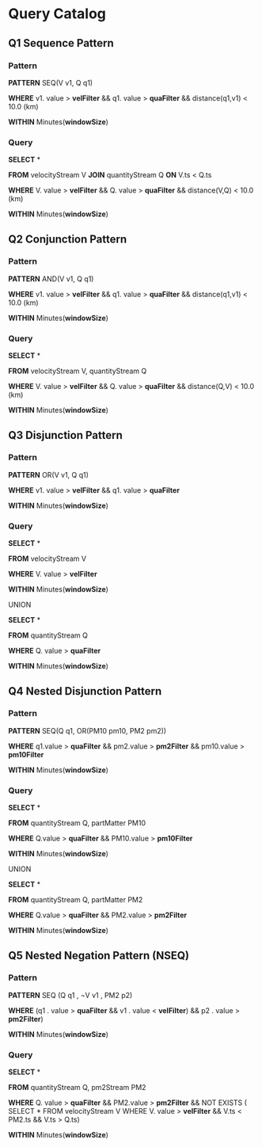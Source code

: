 # Query Catalog

## Q1 Sequence Pattern

### Pattern 
**PATTERN** SEQ(V v1, Q q1)

**WHERE** v1. value > **velFilter** && q1. value > **quaFilter** 
&& distance(q1,v1) < 10.0 (km)

**WITHIN** Minutes(**windowSize**) 

### Query
**SELECT** * 

**FROM** velocityStream V **JOIN** quantityStream Q **ON** V.ts < Q.ts

**WHERE** V. value > **velFilter** && Q. value > **quaFilter**
&& distance(V,Q) < 10.0 (km)

**WITHIN** Minutes(**windowSize**)
## Q2 Conjunction Pattern

### Pattern
**PATTERN** AND(V v1, Q q1)

**WHERE** v1. value > **velFilter** && q1. value > **quaFilter**
&& distance(q1,v1) < 10.0 (km)

**WITHIN** Minutes(**windowSize**)

### Query
**SELECT** *

**FROM** velocityStream V, quantityStream Q 

**WHERE** V. value > **velFilter** && Q. value > **quaFilter**
&& distance(Q,V) < 10.0 (km)

**WITHIN** Minutes(**windowSize**)

## Q3 Disjunction Pattern

### Pattern
**PATTERN** OR(V v1, Q q1)

**WHERE** v1. value > **velFilter** && q1. value > **quaFilter**

**WITHIN** Minutes(**windowSize**)

### Query
**SELECT** *

**FROM** velocityStream V

**WHERE** V. value > **velFilter**

**WITHIN** Minutes(**windowSize**)

UNION

**SELECT** *

**FROM** quantityStream Q

**WHERE** Q. value > **quaFilter**

**WITHIN** Minutes(**windowSize**)

## Q4 Nested Disjunction Pattern

### Pattern
**PATTERN** SEQ(Q q1, OR(PM10 pm10, PM2 pm2))

**WHERE** q1.value > **quaFilter** && pm2.value > **pm2Filter** && pm10.value > **pm10Filter**

**WITHIN** Minutes(**windowSize**)

### Query
**SELECT** *

**FROM** quantityStream Q, partMatter PM10

**WHERE** Q.value > **quaFilter** && PM10.value > **pm10Filter**

**WITHIN** Minutes(**windowSize**)

UNION

**SELECT** *

**FROM** quantityStream Q, partMatter PM2

**WHERE** Q.value > **quaFilter** && PM2.value > **pm2Filter**

**WITHIN** Minutes(**windowSize**)

## Q5 Nested Negation Pattern (NSEQ)
### Pattern
**PATTERN** SEQ (Q q1 , ¬V v1 , PM2 p2)

**WHERE** (q1 . value > **quaFilter** && v1 . value < **velFilter**) &&
p2 . value > **pm2Filter**) 

**WITHIN** Minutes(**windowSize**) 

### Query
**SELECT** *

**FROM** quantityStream Q, pm2Stream PM2

**WHERE** Q. value > **quaFilter** && PM2.value > **pm2Filter** 
&& 
NOT EXISTS (
    SELECT *
    FROM velocityStream V 
    WHERE  V. value > **velFilter** && V.ts < PM2.ts && V.ts > Q.ts)

**WITHIN** Minutes(**windowSize**)